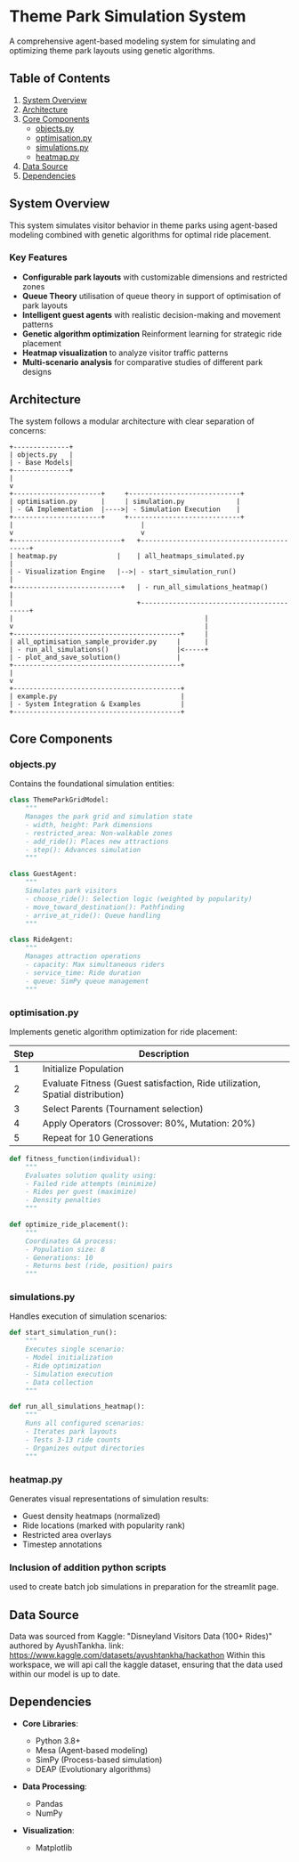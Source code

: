 # Theme Park Simulation System

A comprehensive agent-based modeling system for simulating and optimizing theme park layouts using genetic algorithms.

## Table of Contents
1. [System Overview](#system-overview)
2. [Architecture](#architecture)
3. [Core Components](#core-components)
   - [objects.py](#objectspy)
   - [optimisation.py](#optimisationpy)
   - [simulations.py](#simulationspy)
   - [heatmap.py](#heatmappy)
4. [Data Source](#data-source)
5. [Dependencies](#dependencies)

## System Overview

This system simulates visitor behavior in theme parks using agent-based modeling combined with genetic algorithms for optimal ride placement.

### Key Features

-  **Configurable park layouts** with customizable dimensions and restricted zones
-  **Queue Theory** utilisation of queue theory in support of optimisation of park layouts
-  **Intelligent guest agents** with realistic decision-making and movement patterns
-  **Genetic algorithm optimization** Reinforment learning for strategic ride placement
-  **Heatmap visualization** to analyze visitor traffic patterns
-  **Multi-scenario analysis** for comparative studies of different park designs

## Architecture

The system follows a modular architecture with clear separation of concerns:
```{markdown}
+--------------+
| objects.py   |
| - Base Models|
+--------------+
|
v
+----------------------+     +----------------------------+
| optimisation.py      |     | simulation.py             |
| - GA Implementation  |---->| - Simulation Execution    |
+----------------------+     +----------------------------+
|                                |
v                                v
+---------------------------+   +------------------------------------------+
| heatmap.py               |    | all_heatmaps_simulated.py                |
| - Visualization Engine   |-->| - start_simulation_run()                 |
+---------------------------+   | - run_all_simulations_heatmap()         |
|                               +------------------------------------------+
|                                                |
v                                                |
+------------------------------------------+     |
| all_optimisation_sample_provider.py     |      |
| - run_all_simulations()                 |<-----+
| - plot_and_save_solution()              |
+------------------------------------------+
|
v
+------------------------------------------+
| example.py                               |
| - System Integration & Examples          |
+------------------------------------------+
```

## Core Components

### objects.py

Contains the foundational simulation entities:

```python
class ThemeParkGridModel:
    """
    Manages the park grid and simulation state
    - width, height: Park dimensions
    - restricted_area: Non-walkable zones
    - add_ride(): Places new attractions
    - step(): Advances simulation
    """

class GuestAgent:
    """
    Simulates park visitors
    - choose_ride(): Selection logic (weighted by popularity)
    - move_toward_destination(): Pathfinding
    - arrive_at_ride(): Queue handling
    """

class RideAgent:
    """
    Manages attraction operations
    - capacity: Max simultaneous riders
    - service_time: Ride duration
    - queue: SimPy queue management
    """
```

### optimisation.py

Implements genetic algorithm optimization for ride placement:

| Step | Description |
|------|-------------|
| 1 | Initialize Population |
| 2 | Evaluate Fitness (Guest satisfaction, Ride utilization, Spatial distribution) |
| 3 | Select Parents (Tournament selection) |
| 4 | Apply Operators (Crossover: 80%, Mutation: 20%) |
| 5 | Repeat for 10 Generations |

```python
def fitness_function(individual):
    """
    Evaluates solution quality using:
    - Failed ride attempts (minimize)
    - Rides per guest (maximize)
    - Density penalties
    """

def optimize_ride_placement():
    """
    Coordinates GA process:
    - Population size: 8
    - Generations: 10
    - Returns best (ride, position) pairs
    """
```

### simulations.py

Handles execution of simulation scenarios:

```python
def start_simulation_run():
    """
    Executes single scenario:
    - Model initialization
    - Ride optimization
    - Simulation execution
    - Data collection
    """

def run_all_simulations_heatmap():
    """
    Runs all configured scenarios:
    - Iterates park layouts
    - Tests 3-13 ride counts
    - Organizes output directories
    """
```

### heatmap.py

Generates visual representations of simulation results:

- Guest density heatmaps (normalized)
- Ride locations (marked with popularity rank)
- Restricted area overlays
- Timestep annotations

### Inclusion of addition python scripts
used to create batch job simulations in preparation for the streamlit page.

## Data Source

Data was sourced from Kaggle: "Disneyland Visitors Data (100+ Rides)" authored by AyushTankha.
link: https://www.kaggle.com/datasets/ayushtankha/hackathon
Within this workspace, we will api call the kaggle dataset, ensuring that the data used within our model is up to date. 

## Dependencies

- **Core Libraries**:
  - Python 3.8+
  - Mesa (Agent-based modeling)
  - SimPy (Process-based simulation)
  - DEAP (Evolutionary algorithms)
  
- **Data Processing**:
  - Pandas
  - NumPy
  
- **Visualization**:
  - Matplotlib
